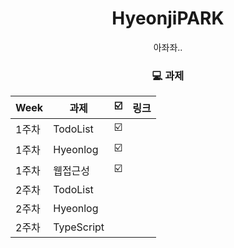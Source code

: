 <div align=center>

# HyeonjiPARK 
<p>아좌좌..</p>

###  💻 과제

| Week | 과제      | ☑️ | 링크 |
| ---- | -------- | -- |---- |
| 1주차 | TodoList | ☑️ | |
| 1주차 | Hyeonlog | ☑️ | |
| 1주차 | 웹접근성   | ☑️ | |
| 2주차 | TodoList |  | |
| 2주차 | Hyeonlog |  | |
| 2주차 | TypeScript   |  | |

</div>
